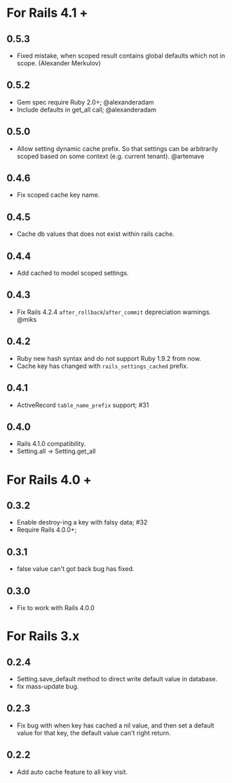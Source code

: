 # For Rails 4.1 +

## 0.5.3

* Fixed mistake, when scoped result contains global defaults which not in scope. (Alexander Merkulov)

## 0.5.2

* Gem spec require Ruby 2.0+; @alexanderadam
* Include defaults in get_all call; @alexanderadam

## 0.5.0

* Allow setting dynamic cache prefix. So that settings can be arbitrarily scoped based on some context (e.g. current tenant). @artemave

## 0.4.6

* Fix scoped cache key name.


## 0.4.5

* Cache db values that does not exist within rails cache.

## 0.4.4

* Add cached to model scoped settings.

## 0.4.3

* Fix Rails 4.2.4 `after_rollback`/`after_commit` depreciation warnings. @miks

## 0.4.2

* Ruby new hash syntax and do not support Ruby 1.9.2 from now.
* Cache key has changed with `rails_settings_cached` prefix.

## 0.4.1

* ActiveRecord `table_name_prefix` support; #31

## 0.4.0

* Rails 4.1.0 compatibility.
* Setting.all -> Setting.get_all

# For Rails 4.0 +

## 0.3.2

* Enable destroy-ing a key with falsy data; #32
* Require Rails 4.0.0+;

## 0.3.1

* false value can't got back bug has fixed.

## 0.3.0

* Fix to work with Rails 4.0.0

# For Rails 3.x

## 0.2.4

* Setting.save_default method to direct write default value in database.
* fix mass-update bug.

## 0.2.3

* Fix bug with when key has cached a nil value, and then set a default value for that key, the default value can't right return.

## 0.2.2

* Add auto cache feature to all key visit.
